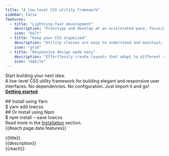 ```yaml
---
title: "A low-level CSS utility framework"
sidebar: false
features: 
  - title: "Lightning-fast development"
    description: "Prototype and develop at an accelerated pace, focusing on the functionality and design."
    icon: "bolt"
  - title: "Keep your CSS organized"
    description: "Utility classes are easy to understand and maintain, and reduces the risk of CSS bloat and specificity issues."
    icon: "grid"
  - title: "Responsive design made easy"
    description: "Effortlessly create layouts that adapt to different screen sizes and devices."
    icon: "mobile"
---
```


<div class="flex justify-between py-16 md:py-20 md:gap-12">
    <div class="w-full">
        <div class="max-w-lg font-crimson text-6xl md:text-7xl leading-none mb-4 md:mb-6">
            <span class="font-medium tracking-tight text-neutral-950">Start building your next idea.</span>
        </div>
        <div class="max-w-xl mt-0 mb-8 text-xl leading-relaxed">
            <span class="text-neutral-700">A low-level CSS utility framework for building elegant and responsive user interfaces. No dependencies. No configuration. Just import it and go!</span>
        </div>
        <div class="flex">
            <a href="docs#introduction" class="flex items-center px-4 py-3 rounded-lg bg-neutral-900 hover:bg-neutral-950 text-white no-underline cursor-pointer">
                <strong class="text-lg">Getting started</strong>
                <div class="text-xl ml-2">
                    <svg width="1em" height="1em"><use xlink:href="sprite.svg#arrow-right"></use></svg>
                </div>
            </a>
        </div>
    </div>
    <div class="hidden md:flex flex-col items-center justify-center w-full max-w-md">
        <div class="rounded-xl bg-neutral-900 text-white w-full"> 
            <div class="flex items-center gap-2 p-4 border-b border-neutral-600">
                <div class="w-4 h-4 rounded-full bg-neutral-100"></div>
                <div class="w-4 h-4 rounded-full bg-neutral-100"></div>
                <div class="w-4 h-4 rounded-full bg-neutral-100"></div>
            </div>
            <div class="px-4 py-6 font-mono">
                <div class="opacity-40 select-none">## Install using Yarn</div>
                <div class="mb-4">$ yarn add lowcss</div>
                <div class="opacity-40 select-none">## Or Install using Npm</div>
                <div class="">$ npm install --save lowcss</div>
            </div>
        </div>
        <div class="mt-4 text-neutral-800 text-sm">
            <span>Read more in the <a href="docs#installation" class="text-neutral-900 font-medium underline">Installation</a> section.</span>
        </div>
    </div>
</div>
<div class="w-full grid gap-8 md:grid-cols-3 grid-cols-1">
    {{#each page.data.features}}
    <div class="bg-neutral-100 rounded-lg p-8">
        <div class="mb-4 text-4xl text-neutral-800">
            <svg width="1em" height="1em"><use xlink:href="sprite.svg#{{icon}}"></use></svg>
        </div>
        <div class="font-bold text-lg mb-2 text-neutral-800">{{title}}</div>
        <div class="text-sm">{{description}}</div>
    </div>
    {{/each}}
</div>
